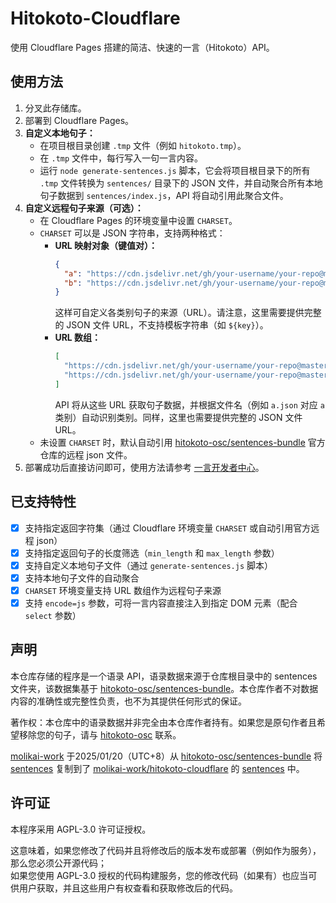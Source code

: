 # Hitokoto-Cloudflare
使用 Cloudflare Pages 搭建的简洁、快速的一言（Hitokoto）API。

## 使用方法
1. 分叉此存储库。
2. 部署到 Cloudflare Pages。
3. **自定义本地句子：**
   - 在项目根目录创建 `.tmp` 文件（例如 `hitokoto.tmp`）。
   - 在 `.tmp` 文件中，每行写入一句一言内容。
   - 运行 `node generate-sentences.js` 脚本，它会将项目根目录下的所有 `.tmp` 文件转换为 `sentences/` 目录下的 JSON 文件，并自动聚合所有本地句子数据到 `sentences/index.js`，API 将自动引用此聚合文件。
4. **自定义远程句子来源（可选）：**
   - 在 Cloudflare Pages 的环境变量中设置 `CHARSET`。
   - `CHARSET` 可以是 JSON 字符串，支持两种格式：
     - **URL 映射对象（键值对）：**
       ```json
       {
         "a": "https://cdn.jsdelivr.net/gh/your-username/your-repo@master/sentences/a.json",
         "b": "https://cdn.jsdelivr.net/gh/your-username/your-repo@master/sentences/b.json"
       }
       ```
       这样可自定义各类别句子的来源（URL）。请注意，这里需要提供完整的 JSON 文件 URL，不支持模板字符串（如 `${key}`）。
     - **URL 数组：**
       ```json
       [
         "https://cdn.jsdelivr.net/gh/your-username/your-repo@master/sentences/a.json",
         "https://cdn.jsdelivr.net/gh/your-username/your-repo@master/sentences/b.json"
       ]
       ```
       API 将从这些 URL 获取句子数据，并根据文件名（例如 `a.json` 对应 `a` 类别）自动识别类别。同样，这里也需要提供完整的 JSON 文件 URL。
   - 未设置 `CHARSET` 时，默认自动引用 [hitokoto-osc/sentences-bundle](https://github.com/hitokoto-osc/sentences-bundle) 官方仓库的远程 json 文件。
5. 部署成功后直接访问即可，使用方法请参考 [一言开发者中心](https://developer.hitokoto.cn/sentence/)。

## 已支持特性
- [x] 支持指定返回字符集（通过 Cloudflare 环境变量 `CHARSET` 或自动引用官方远程 json）
- [x] 支持指定返回句子的长度筛选（`min_length` 和 `max_length` 参数）
- [x] 支持自定义本地句子文件（通过 `generate-sentences.js` 脚本）
- [x] 支持本地句子文件的自动聚合
- [x] `CHARSET` 环境变量支持 URL 数组作为远程句子来源
- [x] 支持 `encode=js` 参数，可将一言内容直接注入到指定 DOM 元素（配合 `select` 参数）

## 声明
本仓库存储的程序是一个语录 API，语录数据来源于仓库根目录中的 sentences 文件夹，该数据集基于 [hitokoto-osc/sentences-bundle](https://github.com/hitokoto-osc/sentences-bundle)。本仓库作者不对数据内容的准确性或完整性负责，也不为其提供任何形式的保证。

著作权：本仓库中的语录数据并非完全由本仓库作者持有。如果您是原句作者且希望移除您的句子，请与 [hitokoto-osc](https://github.com/hitokoto-osc) 联系。

[molikai-work](https://github.com/molikai-work) 于2025/01/20（UTC+8）从 [hitokoto-osc/sentences-bundle](https://github.com/hitokoto-osc/sentences-bundle) 将 [sentences](https://github.com/hitokoto-osc/sentences-bundle/tree/master/sentences) 复制到了 [molikai-work/hitokoto-cloudflare](https://github.com/molikai-work/hitokoto-cloudflare) 的 [sentences](https://github.com/molikai-work/hitokoto-cloudflare/tree/main/sentences) 中。

## 许可证
本程序采用 AGPL-3.0 许可证授权。

这意味着，如果您修改了代码并且将修改后的版本发布或部署（例如作为服务），那么您必须公开源代码；  
如果您使用 AGPL-3.0 授权的代码构建服务，您的修改代码（如果有）也应当可供用户获取，并且这些用户有权查看和获取修改后的代码。
